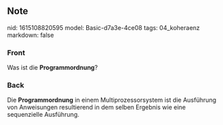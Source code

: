 ## Note
nid: 1615108820595
model: Basic-d7a3e-4ce08
tags: 04_koheraenz
markdown: false

### Front
Was ist die <b>Programmordnung</b>?

### Back
Die <b>Programmordnung</b> in einem Multiprozessorsystem ist die Ausführung von Anweisungen resultierend in dem selben Ergebnis wie eine sequenzielle Ausführung.
